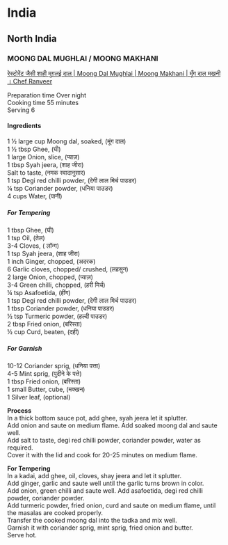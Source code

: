 # India

## North India
### MOONG DAL MUGHLAI / MOONG MAKHANI
[रेस्टोरेंट जैसी शाही मुग़लई दाल | Moong Dal Mughlai | Moong Makhani | मूँग दाल मखनी । Chef Ranveer](https://www.youtube.com/watch?v=gOHzDElkxEM)

Preparation time Over night     
Cooking time 55 minutes    
Serving 6

#### Ingredients
1 ½ large cup Moong dal, soaked, (मूंग दाल)  
1 ½ tbsp Ghee, (घी)  
1 large Onion, slice, (प्याज़)  
1 tbsp Syah jeera, (शाह जीरा)  
Salt to taste, (नमक स्वादानुसार)  
1 tsp Degi red chilli powder, (देगी लाल मिर्च पाउडर)  
¼ tsp Coriander powder, (धनिया पाउडर)  
4 cups Water, (पानी)  

##### *For Tempering*
  1 tbsp Ghee, (घी)  
  1 tsp Oil, (तेल)  
  3-4 Cloves, ( लॉन्ग)  
  1 tsp Syah jeera, (शाह जीरा)  
  1 inch Ginger, chopped, (अदरक)  
  6 Garlic cloves, chopped/ crushed, (लहसुन)  
  2 large Onion, chopped, (प्याज़)  
  3-4 Green chilli, chopped, (हरी मिर्च)  
  ¼ tsp Asafoetida, (हींग)  
  1 tsp Degi red chilli powder, (देगी लाल मिर्च पाउडर)  
  1 tbsp Coriander powder, (धनिया पाउडर)  
  ½ tsp Turmeric powder, (हल्दी पाउडर)  
  2 tbsp Fried onion, (बरिस्ता)  
  ½ cup Curd, beaten, (दही)  

##### *For Garnish*
10-12 Coriander sprig, (धनिया पत्ता)  
4-5 Mint sprig, (पुदीने के पत्ते)  
1 tbsp Fried onion, (बरिस्ता)  
1 small Butter, cube, (मक्खन)  
1 Silver leaf, (optional)

**Process**  
In a thick bottom sauce pot, add ghee, syah jeera let it splutter.  
Add onion and saute on medium flame. Add soaked moong dal and saute well.  
Add salt to taste, degi red chilli powder, coriander powder, water as required.  
Cover it with the lid and cook for 20-25 minutes on medium flame.

**For Tempering**  
In a kadai, add ghee, oil, cloves, shay jeera and let it splutter.  
Add ginger, garlic and saute well until the garlic turns brown in color.  
Add onion, green chilli and saute well. Add asafoetida, degi red chilli powder, coriander powder.  
Add turmeric powder, fried onion, curd and saute on medium flame, until the masalas are cooked properly.  
Transfer the cooked moong dal into the tadka and mix well.  
Garnish it with coriander sprig, mint sprig, fried onion and butter.  
Serve hot.
